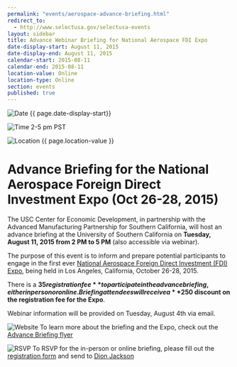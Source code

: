 ```yaml
---
permalink: "events/aerospace-advance-briefing.html"
redirect_to:
  - http://www.selectusa.gov/selectusa-events
layout: sidebar
title: Advance Webinar Briefing for National Aerospace FDI Expo
date-display-start: August 11, 2015
date-display-end: August 11, 2015
calendar-start: 2015-08-11
calendar-end: 2015-08-11
location-value: Online
location-type: Online
section: events
published: true
---
```

![Date](https://google.github.io/material-design-icons/action/svg/design/ic_event_24px.svg "Date") {{ page.date-display-start}}

![Time](http://google.github.io/material-design-icons/action/svg/design/ic_schedule_24px.svg "Time") 2-5 pm PST

![Location](http://google.github.io/material-design-icons/social/svg/design/ic_location_city_24px.svg "Location") {{ page.location-value }}

# Advance Briefing for the National Aerospace Foreign Direct Investment Expo (Oct 26-28, 2015)

The USC Center for Economic Development, in partnership with the Advanced Manufacturing Partnership for Southern California, will host an advance briefing at the University of Southern California on **Tuesday, August 11, 2015 from 2 PM to 5 PM** (also accessible via webinar).

The purpose of this event is to inform and prepare potential participants to engage in the first ever [National Aerospace Foreign Direct Investment (FDI) Expo](http://aeroinvestmentexpo.com/), being held in Los Angeles, California, October 26-28, 2015.

There is a **$35 registration fee** to participate in the advance briefing, either in person or online. Briefing attendees will receive a **$250 discount on the registration fee for the Expo**.

Webinar information will be provided on Tuesday, August 4th via email.

![Website](https://google.github.io/material-design-icons/action/svg/design/ic_exit_to_app_24px.svg "Website") To learn more about the briefing and the Expo, check out the [Advance Briefing flyer](http://selectusa.commerce.gov/documents/Aero-FDI-Advance-Briefing-Flyer.pdf)

![RSVP](https://google.github.io/material-design-icons/content/svg/design/ic_send_24px.svg "RSVP") To RSVP for the in-person or online briefing, please fill out the [registration form](http://cdn2.hubspot.net/hubfs/103829/docs/CMTC-Events/CMTC-Events-FDI-Advance-Briefing-Registration-Form.pdf?t=1437435784702) and send to [Dion Jackson](mailto:dljackso@usc.edu?subject=Register%20for%20Advance%20Briefing%20on%20Aerospace%20Expo)
